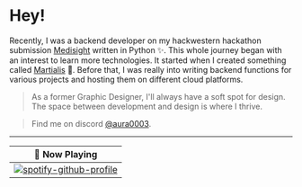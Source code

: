 # Hey!

Recently, I was a backend developer on my hackwestern hackathon submission [Medisight](https://github.com/harishuthaya/medisight) written in Python ✨. This whole journey began with an interest to learn more technologies. It started when I created something called [Martialis](https://github.com/aura0003/Martialis) 🤏. Before that, I was really into writing backend functions for various projects and hosting them on different cloud platforms.

> As a former Graphic Designer, I'll always have a soft spot for design. The space between development and design is where I thrive.

> Find me on discord <a rel="me" href="https:/discord.id">@aura0003</a>.

---

| 🎵 Now Playing                                                                                                                    |
| ------------------------------------------------------------------------------------------------------------------------------ |
|[![spotify-github-profile](https://spotify-github-profile.vercel.app/api/view?uid=pooplegend&cover_image=true&theme=default&show_offline=false&background_color=121212&interchange=true&bar_color=53b14f&bar_color_cover=true)](https://spotify-github-profile.vercel.app/api/view?uid=pooplegend&redirect=true)|
